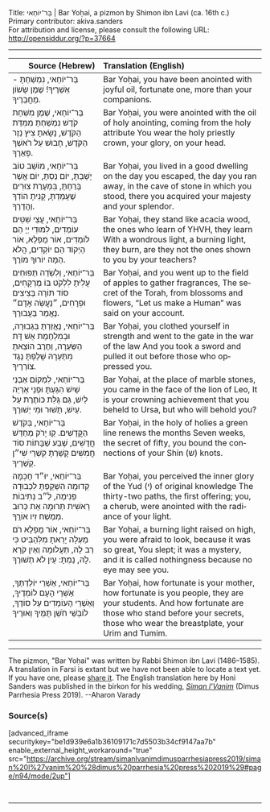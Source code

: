 <html>
<head></head>
<body>
Title: בַּר־יוֹחַאי | Bar Yoḥai, a pizmon by Shimon ibn Lavi (ca. 16th c.)<br />
Primary contributor: akiva.sanders<br />
For attribution and license, please consult the following URL: <a href="http://opensiddur.org/?p=37664">http://opensiddur.org/?p=37664</a>
<p />
<hr />

<table style="margin-left: auto;margin-right: auto;" class="draggable">
<thead><tr><th id="x" style="text-align: right;">Source (Hebrew)</th><th style="text-align: left;">Translation (English)</th></tr></thead>
<tbody>
<tr><td style="vertical-align:top;">
<div class="liturgy" lang="he">
בַּר־יוֹחַאי, נִמְשַׁחְתָּ - אַשְׁרֶיךָ! 
שֶׁמֶן שָׂשׂוֹן מֵחֲבֵרֶיךָ.
</span></div></td>

<td style="vertical-align:top;">
<div class="english" lang="en">
Bar Yoḥai, you have been anointed with joyful oil, 
fortunate one, more than your companions.
</div></td></tr>


<tr><td style="vertical-align:top;">
<div class="liturgy" lang="he">
בַּר־יוֹחַאי, שֶׁמֶן מִשְׁחַת קֹדֶשׁ 
נִמְשַׁחְתָּ מִמִּדַּת הַקֹּדֶשׁ, 
נָשָׂאתָ צִיץ נֵזֶר הַקֹּדֶשׁ, 
חָבוּשׁ עַל רֹאשְׁךָ פְּאֵרֶךָ. 
</span></div></td>

<td style="vertical-align:top;">
<div class="english" lang="en">
Bar Yoḥai, you were anointed with the oil of holy anointing, 
coming from the holy attribute
You wear the holy priestly crown, 
your glory, on your head.
</div></td></tr>


<tr><td style="vertical-align:top;">
<div class="liturgy" lang="he">
בַּר־יוֹחַאי, מוֹשַׁב טוֹב יָשַׁבְתָּ, 
יוֹם נַסְתָּ, יוֹם אֲשֶׁר בָּרַחְתָּ, 
בִּמְעָרַת צוּרִים שֶׁעָמַדְתָּ, 
קָנִיתָ הוֹדְךָ וַהֲדָרֶךָ. 
</span></div></td>

<td style="vertical-align:top;">
<div class="english" lang="en">
Bar Yoḥai, you lived in a good dwelling 
on the day you escaped, the day you ran away,
in the cave of stone in which you stood, 
there you acquired your majesty and your splendor.
</div></td></tr>


<tr><td style="vertical-align:top;">
<div class="liturgy" lang="he">
בַּר־יוֹחַאי, עֲצֵי שִׁטִּים עוֹמְדִים, 
לִמּוּדֵי יְיָ הֵם לוֹמְדִים, 
אוֹר מֻפְלָא, אוֹר הַיְקוֹד הֵם יוֹקְדִים, 
הֲלֹא הֵמָּה יוֹרוּךָ מוֹרֶךָ. 
</span></div></td>

<td style="vertical-align:top;">
<div class="english" lang="en">
Bar Yoḥai, they stand like acacia wood, 
the ones who learn of YHVH, they learn
With a wondrous light, a burning light, they burn, 
are they not the ones shown to you by your teachers?
</div></td></tr>


<tr><td style="vertical-align:top;">
<div class="liturgy" lang="he">
בַּר־יוֹחַאי, וְלִשְׂדֵה תַּפּוּחִים 
עָלִיתָ לִלְקֹט בּוֹ מֶרְקָחִים, 
סוֹד תּוֹרָה בְּצִיצִים וּפְרָחִים, 
״נַעֲשֶׂה אָדָם״ נֶאֱמַר בַּעֲבוּרֶךָ. 
</span></div></td>

<td style="vertical-align:top;">
<div class="english" lang="en">
Bar Yoḥai, and you went up to the field of apples 
to gather fragrances,
The secret of the Torah, from blossoms and flowers, 
“Let us make a Human” was said on your account.
</div></td></tr>


<tr><td style="vertical-align:top;">
<div class="liturgy" lang="he">
בַּר־יוֹחַאי, נֶאֱזַרְתָּ בִּגְבוּרָה, 
וּבְמִלְחֶמֶת אֵשׁ דָּת הַשַּׂעְרָה, 
וְחֶרֶב הוֹצֵאתָ מִתַּעְרָהּ 
שָׁלַפְתָּ נֶגֶד צוֹרְרֶיךָ. 
</span></div></td>

<td style="vertical-align:top;">
<div class="english" lang="en">
Bar Yoḥai, you clothed yourself in strength 
and went to the gate in the war of the law
And you took a sword and pulled it out 
before those who oppressed you.
</div></td></tr>


<tr><td style="vertical-align:top;">
<div class="liturgy" lang="he">
בַּר־יוֹחַאי, לִמְקוֹם אַבְנֵי שַׁיִשׁ 
הִגַּעְתָּ וּפְנֵי אַרְיֵה לַיִשׁ, 
גַּם גֻּלַּת כּוֹתֶרֶת עַל עַיִשׁ, 
תָּשׁוּר וּמִי יְשׁוּרֶךָ. 
</span></div></td>

<td style="vertical-align:top;">
<div class="english" lang="en">
Bar Yoḥai, at the place of marble stones, 
you came in the face of the lion of Leo,
It is your crowning achievement that you beheld to Ursa, 
but who will behold you?
</div></td></tr>


<tr><td style="vertical-align:top;">
<div class="liturgy" lang="he">
בַּר־יוֹחַאי, בְּקֹדֶשׁ הַקֳּדָשִׁים. 
קַו יָרֹק מְחַדֵּשׁ חֳדָשִׁים, 
שֶׁבַע שַׁבָּתוֹת סוֹד חֲמִשִּׁים 
קָשַׁרְתָּ קִשְׁרֵי שִׁי״ן קְשָׁרֶיךָ. 
</span></div></td>

<td style="vertical-align:top;">
<div class="english" lang="en">
Bar Yoḥai, in the holy of holies 
a green line renews the months
Seven weeks, the secret of fifty, 
you bound the connections of your Shin (<span class="hebrew" lang="he">ש</span>) knots.
</div></td></tr>


<tr><td style="vertical-align:top;">
<div class="liturgy" lang="he">
בַּר־יוֹחַאי, יוּ״ד חָכְמָה קְדוּמָה 
הִשְׁקַפְתָּ לִכְבוּדָה פְּנִימָה, 
לֵ״ב נְתִיבוֹת רֵאשִׁית תְּרוּמָה 
אֵת כְּרוּב מִמְשַׁח זִיו אוֹרֶֽךָ. 
</span></div></td>

<td style="vertical-align:top;">
<div class="english" lang="en">
Bar Yoḥai, you perceived the inner glory 
of the Yud (<span class="hebrew" lang="he">י</span>) of original knowledge
The thirty-two paths, the first offering; 
you, a cherub, were anointed with the radiance of your light.
</div></td></tr>


<tr><td style="vertical-align:top;">
<div class="liturgy" lang="he">
בַּר־יוֹחַאי, אוֹר מֻפְלָא רֹם מַעְלָה 
יָרֵאתָ מִלְּהַבִּיט כִּי רַב לָהּ, 
תַּעֲלוּמָה וְאַיִן קֹרָא לָהּ, 
נַמְתָּ: עַיִן לֹא תְשׁוּרֶךָ. 
</span></div></td>

<td style="vertical-align:top;">
<div class="english" lang="en">
Bar Yoḥai, a burning light raised on high, 
you were afraid to look, because it was so great,
You slept; it was a mystery, 
and it is called nothingness because no eye may see you.
</div></td></tr>


<tr><td style="vertical-align:top;">
<div class="liturgy" lang="he">
בַּר־יוֹחַאי, אַשְׁרֵי יוֹלַדְתֶּךָ, 
אַשְׁרֵי הָעָם לוֹמְדֶיךָ, 
וְאַשְׁרֵי הָעוֹמְדִים עַל סוֹדֶךָ, 
לוֹבְשֵׁי חֹשֶׁן תֻּמֶּיךָ וְאוּרֶיךָ 
</span></div></td>

<td style="vertical-align:top;">
<div class="english" lang="en">
Bar Yoḥai, how fortunate is your mother, 
how fortunate is you people, they are your students.
And how fortunate are those who stand before your secrets, 
those who wear the breastplate, your Urim and Tumim.
</div></td></tr>
</tbody></table>

<hr />

The pizmon, "Bar Yoḥai" was written by Rabbi Shimon ibn Lavi (1486–1585). A translation in Farsi is extant but we have not been able to locate a text yet. If you have one, please <a href="/contact/">share it</a>. The English translation here by Honi Sanders was published in the birkon for his wedding, <em><a href="http://opensiddur.org/?p=25938">Siman l'Vanim</a></em> (Dimus Parrhesia Press 2019). --Aharon Varady


<h3>Source(s)</h3>

[advanced_iframe securitykey="be1d939e6a1b36109171c7d5503b34cf9147aa7b" enable_external_height_workaround="true" src="https://archive.org/stream/simanlvanimdimusparrhesiapress2019/siman%20l%27vanim%20%28dimus%20parrhesia%20press%202019%29#page/n94/mode/2up"]

&nbsp;

<hr />

&nbsp;
</body>
</html>